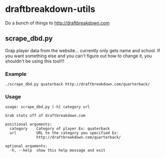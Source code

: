 # draftbreakdown-utils
Do a bunch of things to http://draftbreakdown.com

## scrape_dbd.py
Grap player data from the website... currently only gets name and school. If you want something else and you can't figure out how to change it, you shouldn't be using this tool!!!

### Example

```
./scrape_dbd.py quaterback http://draftbreakdown.com/quarterback/
```

### Usage
```
usage: scrape_dbd.py [-h] category url 

Grab stats off of draftbreakdown.com   

positional arguments:                  
  category    Category of player Ex: quaterback                                
  url         URL to the category you specified Ex:                            
              http://draftbreakdown.com/quarterback/                           

optional arguments:                    
  -h, --help  show this help message and exit
```
